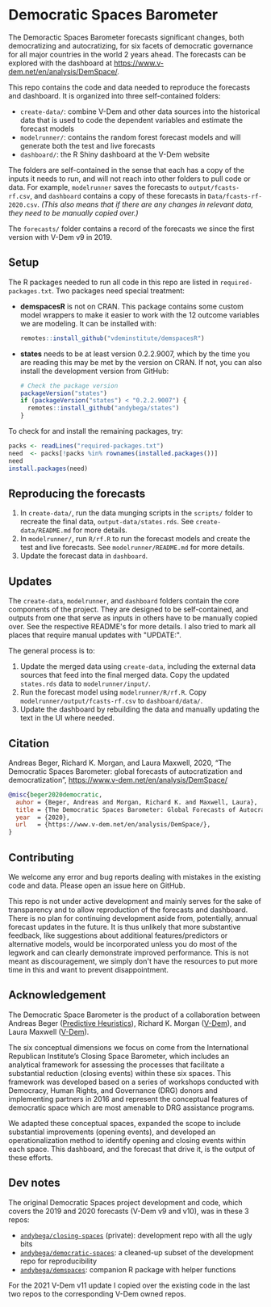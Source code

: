 Democratic Spaces Barometer
===========================

The Demoractic Spaces Barometer forecasts significant changes, both democratizing and autocratizing, for six facets of democratic governance for all major countries in the world 2 years ahead. The forecasts can be explored with the dashboard at https://www.v-dem.net/en/analysis/DemSpace/.

This repo contains the code and data needed to reproduce the forecasts and dashboard. It is organized into three self-contained folders:

- `create-data/`: combine V-Dem and other data sources into the historical data that is used to code the dependent variables and estimate the forecast models
- `modelrunner/`: contains the random forest forecast models and will generate both the test and live forecasts
- `dashboard/`: the R Shiny dashboard at the V-Dem website

The folders are self-contained in the sense that each has a copy of the inputs it needs to run, and will not reach into other folders to pull code or data. For example, `modelrunner` saves the forecasts to `output/fcasts-rf.csv`, and `dashboard` contains a copy of these forecasts in `Data/fcasts-rf-2020.csv`. *(This also means that if there are any changes in relevant data, they need to be manually copied over.)*

The `forecasts/` folder contains a record of the forecasts we since the first version with V-Dem v9 in 2019. 

## Setup

The R packages needed to run all code in this repo are listed in `required-packages.txt`. Two packages need special treatment:

- **demspacesR** is not on CRAN. This package contains some custom model wrappers to make it easier to work with the 12 outcome variables we are modeling. It can be installed with:
  ```r
  remotes::install_github("vdeminstitute/demspacesR")
  ```
- **states** needs to be at least version 0.2.2.9007, which by the time you are reading this may be met by the version on CRAN. If not, you can also install the development version from GitHub:
  ```r
  # Check the package version
  packageVersion("states")
  if (packageVersion("states") < "0.2.2.9007") {
    remotes::install_github("andybega/states")
  }
  ```

To check for and install the remaining packages, try:

```r
packs <- readLines("required-packages.txt")
need  <- packs[!packs %in% rownames(installed.packages())]
need
install.packages(need)
```

## Reproducing the forecasts

1. In `create-data/`, run the data munging scripts in the `scripts/` folder to recreate the final data, `output-data/states.rds`. See `create-data/README.md` for more details.
2. In `modelrunner/`, run `R/rf.R` to run the forecast models and create the test and live forecasts. See `modelrunner/README.md` for more details.
3. Update the forecast data in `dashboard`.

## Updates

The `create-data`, `modelrunner`, and `dashboard` folders contain the core components of the project. They are designed to be self-contained, and outputs from one that serve as inputs in others have to be manually copied over. See the respective README's for more details. I also tried to mark all places that require manual updates with "UPDATE:". 

The general process is to:

1. Update the merged data using `create-data`, including the external data sources that feed into the final merged data. Copy the updated `states.rds` data to `modelrunner/input/`. 
2. Run the forecast model using `modelrunner/R/rf.R`. Copy `modelrunner/output/fcasts-rf.csv` to `dashboard/data/`.
3. Update the dashboard by rebuilding the data and manually updating the text in the UI where needed. 

## Citation

Andreas Beger, Richard K. Morgan, and Laura Maxwell, 2020, “The Democratic Spaces Barometer: global forecasts of autocratization and democratization”, <https://www.v-dem.net/en/analysis/DemSpace/>

```bibtex
@misc{beger2020democratic,
  auhor = {Beger, Andreas and Morgan, Richard K. and Maxwell, Laura},
  title = {The Democratic Spaces Barometer: Global Forecasts of Autocratization and Democratization},
  year  = {2020},
  url   = {https://www.v-dem.net/en/analysis/DemSpace/},
}
```

## Contributing

We welcome any error and bug reports dealing with mistakes in the existing code and data. Please open an issue here on GitHub. 

This repo is not under active development and mainly serves for the sake of transparency and to allow reproduction of the forecasts and dashboard. There is no plan for continuing development aside from, potentially, annual forecast updates in the future. It is thus unlikely that more substantive feedback, like suggestions about additional features/predictors or alternative models, would be incorporated unless you do most of the legwork and can clearly demonstrate improved performance. This is not meant as discouragement, we simply don't have the resources to put more time in this and want to prevent disappointment. 

## Acknowledgement

The Democratic Space Barometer is the product of a collaboration between Andreas Beger ([Predictive Heuristics](https://www.predictiveheuristics.com)), Richard K. Morgan ([V-Dem](https://www.v-dem.net/en/)), and Laura Maxwell ([V-Dem](https://www.v-dem.net/en/)).

The six conceptual dimensions we focus on come from the International Republican Institute’s Closing Space Barometer, which includes an analytical framework for assessing the processes that facilitate a substantial reduction (closing events) within these six spaces. This framework was developed based on a series of workshops conducted with Democracy, Human Rights, and Governance (DRG) donors and implementing partners in 2016 and represent the conceptual features of democratic space which are most amenable to DRG assistance programs.

We adapted these conceptual spaces, expanded the scope to include substantial improvements (opening events), and developed an operationalization method to identify opening and closing events within each space. This dashboard, and the forecast that drive it, is the output of these efforts.

## Dev notes

The original Democratic Spaces project development and code, which covers the 2019 and 2020 forecasts (V-Dem v9 and v10), was in these 3 repos:

- [`andybega/closing-spaces`](https://github.com/andybega/closing-spaces) (private): development repo with all the ugly bits
- [`andybega/democratic-spaces`](https://github.com/andybega/democratic-spaces): a cleaned-up subset of the development repo for reproducibility
- [`andybega/demspaces`](https://github.com/andybega/demspaces): companion R package with helper functions

For the 2021 V-Dem v11 update I copied over the existing code in the last two repos to the corresponding V-Dem owned repos. 


